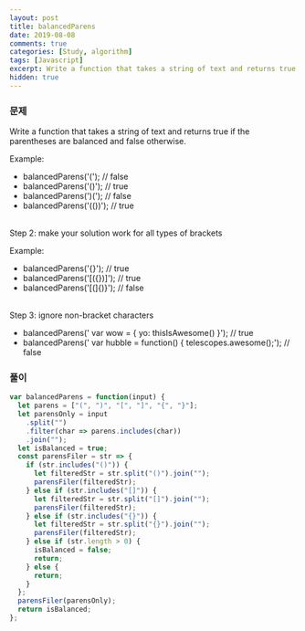 ```yaml
---
layout: post
title: balancedParens
date: 2019-08-08
comments: true
categories: [Study, algorithm]
tags: [Javascript]
excerpt: Write a function that takes a string of text and returns true if the parentheses are balanced and false otherwise.
hidden: true
---
```


### 문제

Write a function that takes a string of text and returns true if the parentheses are balanced and false otherwise.

Example:

- balancedParens('('); // false
- balancedParens('()'); // true
- balancedParens(')('); // false
- balancedParens('(())'); // true

<br>
Step 2:
make your solution work for all types of brackets

Example:

- balancedParens('[](){}'); // true
- balancedParens('[({})]'); // true
- balancedParens('[(]{)}'); // false

<br>
Step 3:
ignore non-bracket characters

- balancedParens(' var wow = { yo: thisIsAwesome() }'); // true
- balancedParens(' var hubble = function() { telescopes.awesome();'); // false

### 풀이

```javascript
var balancedParens = function(input) {
  let parens = ["(", ")", "[", "]", "{", "}"];
  let parensOnly = input
    .split("")
    .filter(char => parens.includes(char))
    .join("");
  let isBalanced = true;
  const parensFiler = str => {
    if (str.includes("()")) {
      let filteredStr = str.split("()").join("");
      parensFiler(filteredStr);
    } else if (str.includes("[]")) {
      let filteredStr = str.split("[]").join("");
      parensFiler(filteredStr);
    } else if (str.includes("{}")) {
      let filteredStr = str.split("{}").join("");
      parensFiler(filteredStr);
    } else if (str.length > 0) {
      isBalanced = false;
      return;
    } else {
      return;
    }
  };
  parensFiler(parensOnly);
  return isBalanced;
};
```
